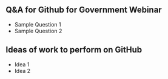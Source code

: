 ## Q&A for Github for Government Webinar

* Sample Question 1
* Sample Question 2

## Ideas of work to perform on GitHub

* Idea 1
* Idea 2  
